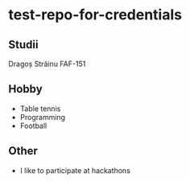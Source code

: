 # test-repo-for-credentials

## Studii

Dragoș Străinu FAF-151

## Hobby

- Table tennis
- Programming
- Football

## Other

- I like to participate at hackathons
